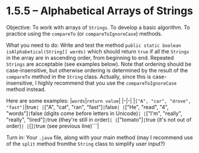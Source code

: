 # 1.5.5 – Alphabetical Arrays of Strings

Objective: To work with arrays of ```Strings```. To develop a basic algorithm. To practice using the ```compareTo``` (or ```compareToIgnoreCase```) methods.

What you need to do: Write and test the method
```public static boolean isAlphabetical(String[] words)```
which should return ```true``` if all the ```Strings``` in the array are in ascending order, from beginning to end. Repeated ```Strings``` are acceptable (see examples below). Note that ordering should be case-insensitive, but otherwise ordering is determined by the result of the ```compareTo``` method in the ```String``` class. Actually, since this is case-insensitive, I highly recommend that you use the ```compareToIgnoreCase``` method instead.

Here are some examples:
|```words```|```return value```|
|-|-|
|```["A", "car", "drove", "fast"]```|true```|
|```["A", "cat", "ran", "fast"]```|```false```|
|```["He", "read", "4", "words"]```|```false (digits come before letters in Unicode)```|
|```["I'm", "really", "really", "tired"]```|```true (they're still in order)```|
|```["tomato"]```|```true (it's not out of order)```|
|```[]```|```true (see previous line)```|

Turn in: Your ```.java``` file, along with your main method (may I recommend use of the ```split``` method fromthe ```String``` class to simplify user input?)